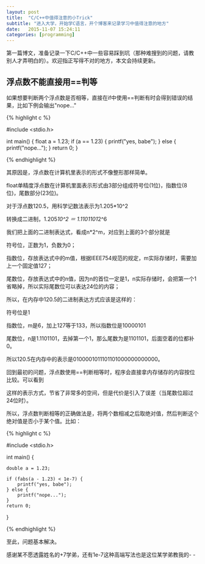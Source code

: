 ```yaml
---
layout: post
title:  "C/C++中值得注意的小Trick"
subtitle: "进入大学，开始学C语言，开个博客来记录学习中值得注意的地方"
date:   2015-11-07 15:24:11
categories: [programming]
---
```


第一篇博文，准备记录一下C/C++中一些容易踩到坑（那种难搜到的问题，请教别人才弄明白的）。欢迎指正写得不对的地方，本文会持续更新。

## 浮点数不能直接用==判等

如果想要判断两个浮点数是否相等，直接在if中使用==判断有时会得到错误的结果，比如下例会输出"nope..."

{% highlight c %}

#include <stdio.h>

int main() { 
    float a = 1.23;
    if (a == 1.23) {
        printf("yes, babe");
    } else {
        printf("nope...");
    }
    return 0;
}

{% endhighlight %}

其原因是，浮点数在计算机里表示的形式不像整形那样简单。

float单精度浮点数在计算机里面表示形式由3部分组成符号位(1位)，指数位(8位)，尾数部分(23位)。

对于浮点数120.5，用科学记数法表示为1.205*10^2

转换成二进制，1.205*10^2 ＝ 1.1101101*2^6

我们把上面的二进制表达式，看成n*2^m，对应到上面的3个部分就是

符号位，正数为1，负数为0；

指数位，存放表达式中的m值，根据IEEE754规范的规定，m实际存储时，需要加上一个固定值127；

尾数位，存放表达式中的n值，因为n的首位一定是1，n实际存储时，会把第一个1省略掉，所以实际尾数位可以表达24位的内容；

所以，在内存中120.5的二进制表达方式应该是这样的：

符号位是1

指数位，m是6，加上127等于133，所以指数位是10000101

尾数位，n是1.1101101，去掉第一个1，那么尾数为是1101101，后面空着的位都补0。

所以120.5在内存中的表示是0100001011101101000000000000。



回到最初的问题，浮点数使用==判断相等时，程序会直接拿内存储存的内容按位比较。可以看到

这样的表示方式，节省了非常多的空间，但是代价是引入了误差（当尾数位超过24位时）。

所以，浮点数判断相等的正确做法是，将两个数相减之后取绝对值，然后判断这个绝对值是否小于某个值。比如：

{% highlight c %}

#include <stdio.h>

int main() {

    double a = 1.23;

    if (fabs(a - 1.23) < 1e-7) {
        printf("yes, babe");
    } else {
        printf("nope...");
    }
    return 0;

}

{% endhighlight %}

至此，问题基本解决。

感谢某不愿透露姓名的+7学弟，还有1e-7这种高端写法也是这位某学弟教我的- -
